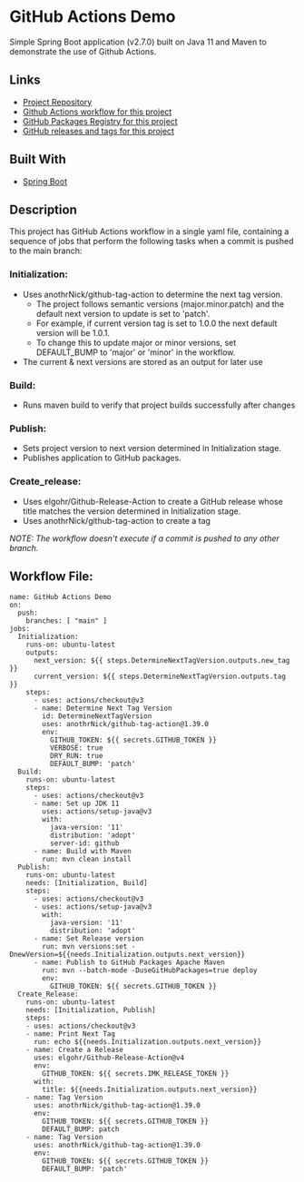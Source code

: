 # GitHub Actions Demo
Simple Spring Boot application (v2.7.0) built on Java 11 and Maven to demonstrate the use of Github Actions.
## Links
- [Project Repository](https://github.com/imranKpathan/devops-challenge "GitHub Actions Demo Repo")
- [Github Actions workflow for this project](https://github.com/imranKpathan/devops-challenge/blob/main/.github/workflows/github-actions-workflow.yml)
- [GitHub Packages Registry for this project](https://github.com/imranKpathan/devops-challenge/packages/1476029/versions "Link to GitHub Packages")
- [GitHub releases and tags for this project](https://github.com/imranKpathan/devops-challenge/releases "Link to GitHub Releases")
## Built With
- [Spring Boot](https://start.spring.io/ "Spring Boot v2.7.0 app with Java 11 & Maven")
## Description
This project has GitHub Actions workflow in a single yaml file, containing a sequence of jobs that perform the following tasks when a commit is pushed to the main branch:
### Initialization:
* Uses anothrNick/github-tag-action to determine the next tag version.
    * The project follows semantic versions (major.minor.patch) and the default next version to update is set to 'patch'.
    * For example, if current version tag is set to 1.0.0 the next default version will be 1.0.1.
    * To change this to update major or minor versions, set DEFAULT_BUMP to 'major' or 'minor' in the workflow.
* The current & next versions are stored as an output for later use
### Build:
* Runs maven build to verify that project builds successfully after changes
### Publish:
* Sets project version to next version determined in Initialization stage.
* Publishes application to GitHub packages.
### Create_release:
* Uses elgohr/Github-Release-Action to create a GitHub release whose title matches the version determined in Initialization stage.
* Uses anothrNick/github-tag-action to create a tag

_NOTE: The workflow doesn't execute if a commit is pushed to any other branch._

## Workflow File:
```Workflow
name: GitHub Actions Demo
on:
  push:
    branches: [ "main" ]
jobs:
  Initialization:
    runs-on: ubuntu-latest
    outputs:
      next_version: ${{ steps.DetermineNextTagVersion.outputs.new_tag }}
      current_version: ${{ steps.DetermineNextTagVersion.outputs.tag }}
    steps:
      - uses: actions/checkout@v3
      - name: Determine Next Tag Version
        id: DetermineNextTagVersion
        uses: anothrNick/github-tag-action@1.39.0
        env:
          GITHUB_TOKEN: ${{ secrets.GITHUB_TOKEN }}
          VERBOSE: true
          DRY_RUN: true
          DEFAULT_BUMP: 'patch'
  Build:
    runs-on: ubuntu-latest
    steps:
      - uses: actions/checkout@v3
      - name: Set up JDK 11
        uses: actions/setup-java@v3
        with:
          java-version: '11'
          distribution: 'adopt'
          server-id: github
      - name: Build with Maven
        run: mvn clean install
  Publish:
    runs-on: ubuntu-latest    
    needs: [Initialization, Build]
    steps:
      - uses: actions/checkout@v3
      - uses: actions/setup-java@v3
        with:
          java-version: '11'
          distribution: 'adopt'
      - name: Set Release version
        run: mvn versions:set -DnewVersion=${{needs.Initialization.outputs.next_version}}
      - name: Publish to GitHub Packages Apache Maven 
        run: mvn --batch-mode -DuseGitHubPackages=true deploy
        env:
          GITHUB_TOKEN: ${{ secrets.GITHUB_TOKEN }}
  Create_Release:
    runs-on: ubuntu-latest   
    needs: [Initialization, Publish]
    steps:
    - uses: actions/checkout@v3 
    - name: Print Next Tag
      run: echo ${{needs.Initialization.outputs.next_version}}
    - name: Create a Release  
      uses: elgohr/Github-Release-Action@v4
      env:
        GITHUB_TOKEN: ${{ secrets.IMK_RELEASE_TOKEN }}
      with:
        title: ${{needs.Initialization.outputs.next_version}}
    - name: Tag Version 
      uses: anothrNick/github-tag-action@1.39.0
      env:
        GITHUB_TOKEN: ${{ secrets.GITHUB_TOKEN }}
        DEFAULT_BUMP: patch
    - name: Tag Version 
      uses: anothrNick/github-tag-action@1.39.0
      env:
        GITHUB_TOKEN: ${{ secrets.GITHUB_TOKEN }}
        DEFAULT_BUMP: 'patch'
```

